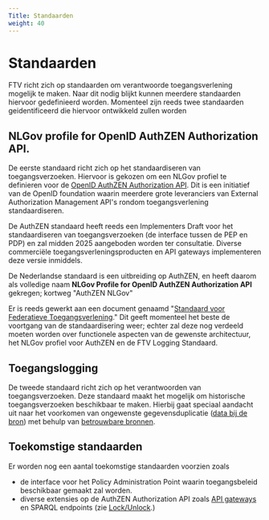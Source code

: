 ```yaml
---
Title: Standaarden
weight: 40
---
```



# Standaarden

FTV richt zich op standaarden om verantwoorde toegangsverlening mogelijk te maken. Naar dit nodig blijkt kunnen meerdere standaarden hiervoor gedefinieerd worden. Momenteel zijn reeds twee standaarden geidentificeerd die hiervoor ontwikkeld zullen worden

## NLGov profile for OpenID AuthZEN Authorization API.

De eerste standaard richt zich op het standaardiseren van toegangsverzoeken. Hiervoor is gekozen om een NLGov profiel te definieren voor de [OpenID AuthZEN Authorization API](https://openid.net/wg/authzen/). Dit is een initiatief van de OpenID foundation waarin meerdere grote leveranciers van External Authorization Management API's rondom toegangsverlening standaardiseren. 

De AuthZEN standaard heeft reeds een Implementers Draft voor het standaardiseren van toegangsverzoeken (de interface tussen de PEP en PDP) en zal midden 2025 aangeboden worden ter consultatie. Diverse commerciële toegangsverleningsproducten en API gateways implementeren deze versie inmiddels.

De Nederlandse standaard is een uitbreiding op AuthZEN, en heeft daarom als volledige naam **NLGov Profile for OpenID AuthZEN Authorization API** gekregen; kortweg "AuthZEN NLGov"

Er is reeds gewerkt aan een document genaamd "[Standaard voor Federatieve Toegangsverlening](https://ftv-standaard-2f223b.gitlab.io/)." Dit geeft momenteel het beste de voortgang van de standaardisering weer; echter zal deze nog verdeeld moeten worden over functionele aspecten van de gewenste architectuur, het NLGov profiel voor AuthZEN en de FTV Logging Standaard.

## Toegangslogging

De tweede standaard richt zich op het verantwoorden van toegangsverzoeken. Deze standaard maakt het mogelijk om historische toegangsverzoeken beschikbaar te maken. Hierbij gaat speciaal aandacht uit naar het voorkomen van ongewenste gegevensduplicatie ([data bij de bron](https://www.digitaleoverheid.nl/data-bij-de-bron/)) met behulp van [betrouwbare bronnen](https://website-digilab-overheid-nl-research-uit-betrouw-e1f39021ce924c.gitlab.io/).

## Toekomstige standaarden

Er worden nog een aantal toekomstige standaarden voorzien zoals
- de interface voor het Policy Administration Point waarin toegangsbeleid beschikbaar gemaakt zal worden.
- diverse extensies op de AuthZEN Authorization API zoals [API gateways](https://hackmd.io/@oidf-wg-authzen/apigateway) en SPARQL endpoints (zie [Lock/Unlock](https://kadaster-labs.github.io/lock-unlock-docs/).)